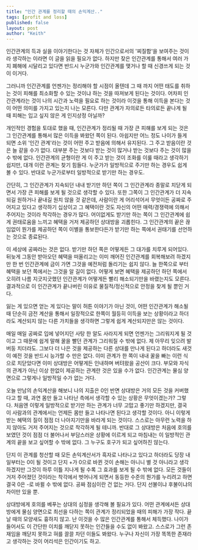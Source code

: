 ```yaml
---
title: "인간 관계를 정리할 때의 손익계산.."
tags: [profit and loss]
published: false
layout: post
author: "Keith"
---
```


인간관계의 득과 실을 이야기한다는 것 자체가 인간으로서의 '찌질함'을 보여주는 것이라 생각하는 이라면 이 글을 읽을 필요가 없다. 하지만 잦은 인간관계를 통해서 여러 가지 폐해에 시달리고 있다면 반드시 누군가와 인간관계를 맺거나 할 때 신경쓰게 되는 것이 이거다. 

그러니까 인간관계를 언젠가는 정리해야 할 시점이 올텐데 그 때 까지 어떤 태도를 취하는 것이 피해를 최소화할 수 있는 것이냐 하는 것을 따져보게 된다는 것이다. 어차피 인간관계라는 것이 나의 시간과 노력을 필요로 하는 것이라 이것을 통해 이득을 본다는 것이 어떤 의미를 가지고 있는지 나는 모른다. 다만 관계가 자의로든 타의로든 끝나게 될 때 피해는 입고 싶지 않은 게 인지상정 아닐까?

개인적인 경험을 토대로 했을 때, 인간관계가 정리될 때 가장 큰 피햬를 보게 되는 것은 그 인간관계를 통해서 많은 이득을 봐왔던 쪽이 된다. 아쉽지만 어느 정도 나이가 들게 되면 소위 '인간 관계'라는 것이 어떤 주고 받음에 의해서 유지된다. 그 주고 받음이란 것은 늘 같을 수가 없다. 대부분 주는 것보다 받는 것이 많거나 받는 것보다 주는 것이 많을 수 밖에 없다. 인간관계의 균형이란 게 이 주고 받는 것이 조화를 이룰 때라고 생각하기 쉽지만, 대개 이런 관계는 찾기 힘들다. 누군가가 일방적으로 주기만 하는 경우도 쉽게 볼 수 있다. 반대로 누군가로부터 일방적으로 받기만 하는 경우도.

간단히, 그 인간관계가 지속되던 내내 받기만 하던 쪽이 그 인간관계라 종말로 치닫게 되면서 가장 큰 피해를 보게 될 것으로 생각할 수 있다. 또한 그쪽이 그 인간관계가 더 지속되길 원하거나 끝내길 원치 않을 것 같은데, 사람이란 게 어리석어서 무엇이든 공짜로 주어지고 있다고 생각하기 십상이고 그 혜택이란 것도 자신의 어떤 매력/경쟁력에 의해서 주어지는 것이라 착각하는 경우가 많다. 어이없게도 받기만 하는 쪽이 그 인간관계에 쉽게 권태로움을 느끼고 혜택을 거저 제공하던 상대방을 괴롭힌다. 그 인간관계의 끝은 끊임없이 뭔가를 제공하던 쪽이 이별을 통보한다든가 받기만 하는 쪽에서 권태기를 선언하는 것으로 종료된다. 

이 세상에 공짜라는 것은 없다. 받기만 하던 쪽은 어떻게든 그 대가를 치루게 되어있다. 뒤늦게 그동안 받아오던 혜택을 떠올리고는 이미 깨어진 인간관계를 회복해보려 하겠지만 한 번 인간관계에 금이 가면 그것을 예전처럼 돌리기는 쉽지 않다. 늘 한쪽으로 부터 혜택을 보던 쪽에서는 그것을 알 길이 없다. 어떻게 보면 혜택을 제공하던 하던 쪽에서 오히려 나름 지긋지긋했던 인간관계가 어떻게든 빨리 해소되기만을 바랬는지도 모른다. 결과적으로 이 인간관계가 끝나버린 이유로 물질적/정신적으로 안정을 찾게 될 뿐인 거다.

잃는 게 있으면 얻는 게 있다는 말이 허튼 이야기가 아닌 것이, 어떤 인간관계가 해소될 때 단순히 금전 계산을 통해서 일장적으로 한쪽이 월등히 이득을 보는 상황이라고 하더라도 계산되지 않는 다른 가치들을 생각하면 그렇게 쉽게 계산되지만은 않는 것이다. 

매일 매일 공짜로 입에 넣어지던 사탕 한 알도 사라지게 되면 언젠가는 그리워지게 될 것이고 그 때문에 쉽게 말해 꿀을 빨던 관계가 그리워질 수 밖에 없다. 제 아무리 잊으려 발버둥 치더라도. 그보다 더 나은 것을 제공하는 다른 상대를 만나게 된다고 하더라도 새것이 예전 것을 반드시 능가할 수 만은 없다. 이미 관계가 한 쪽이 내내 꿀을 빠는 이런 식으로 치닫았다면 이미 상대방은 어떻게든 인내하며 버텨왔을 공산이 크다. 부모와 자식의 관계가 아닌 이상 한없이 제공하는 관계란 것은 있을 수가 없다. 인간관계는 물심 양면으로 그렇게나 일방적일 수가 없는 거다. 

오늘 만남의 손익계산을 해보니 나의 지출은 0인 반면 상대방은 거의 모든 것을 커버했다고 할 때, 과연 몸만 들고 나타난 측에서 생각할 수 있는 상황은 무엇이겠는가? 그렇다. 처음엔 이렇게 일방적으로 받기만 하는 관계가 너무 고맙고 좋기만 하겠지만, 결국 이 사람과의 관계에서는 언제든 몸만 들고 나타나면 된다고 생각할 것이다. 아니 이렇게 받는 혜택의 질이 점점 더 나아지기만을 바라게 되는 것이다. 스스로는 아무런 노력을 하지 않아도 거저 주어지는 것으로 착각하게 될 테니까. 반대로 그 상대방은 처음에 호의를 보였던 것이 점점 더 불어나서 부담스러운 상황에 이르게 되고 마침내는 이 일방적인 관계의 끝을 보고 싶어할 수 밖에 없다. 그 누구도 호구가 되고 싶어하진 않는다.

단지 이 관계를 청산할 때 모든 손익계산서가 흑자로 나타나고 있다고 하더라도 당장 내일부터는 0이 될 것이고 단지 +가 0으로 바뀐 것이 손해는 아니니 별 것 아니라고 생각하겠지만 그것이 하루 이틀 지나게 될 수록 그 효과를 보게 될 수 밖에 없다. 모든 것들이 거저 주어졌던 것이라는 착각에서 벗어나게 되면서 동등한 수준의 뭔가를 누리려고 하면 결국 0은 -로 바뀔 수 밖에 없다. 공짜 점심이란 건 없는 거다. 단지 선불이냐 후불이냐의 차이만 있을 뿐.

상대방에게 호의를 베푸는 상대의 심정을 생각해 볼 필요가 있다. 어떤 관계에서든 상대방에게 물심 양면으로 최선을 다하는 쪽이 관계가 정리되었을 때의 피해가 가장 작다. 끝날 때의 모양새도 흉하지 않고. 난 이것을 수 많은 인간관계를 통해서 체득했다. 나이가 들어서도 이 간단한 이치를 깨닫지 못하는 인간들을 수도 없이 봐왔고. 스스로가 그런 존재임을 깨닫지 못하고 혀를 끌끌 차던 이들도 봐왔다. 누구나 자신이 가장 똑똑한 존재라고 생각하는 것이 어리석은 인간이기도 하고.
